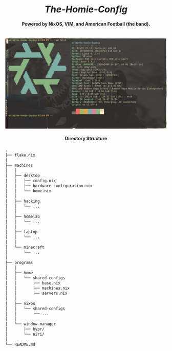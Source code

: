 <div align="center">
    <h1><i>The-Homie-Config</i></h1>
    <h4>Powered by NixOS, VIM, and American Football (the band).</h4>
</div>

<div>
    <br> <img src="./programs/files/screenshot.png" alt="Loading bruh chill for 1 sec...">
</div>

<div align="center">
    <h4>Directory Structure</h4>
</div>

```
.
├── flake.nix
│
├── machines
│   │
│   ├── desktop
│   │   ├── config.nix
│   │   ├── hardware-configuration.nix
│   │   └── home.nix
│   │
│   ├── hacking
│   │   └── ...
│   │
│   ├── homelab
│   │   └── ...        
│   │
│   ├── laptop
│   │   └── ...    
│   │
│   └── minecraft
│       └── ...  
│
├── programs
│   │
│   ├── home
│   │   └── shared-configs
│   │       ├── base.nix
│   │       ├── machines.nix
│   │       └── servers.nix
│   │
│   ├── nixos
│   │   └── shared-configs
│   │       └── ... 
│   │
│   └── window-manager
│       ├── hypr/
│       └── niri/
│ 
└── README.md
```

